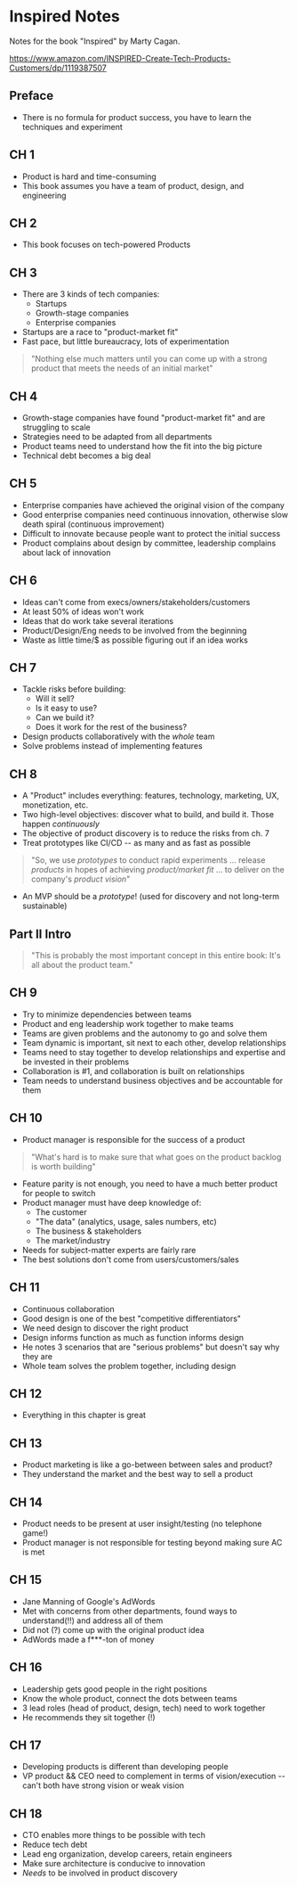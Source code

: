 # Inspired Notes

Notes for the book "Inspired" by Marty Cagan.

https://www.amazon.com/INSPIRED-Create-Tech-Products-Customers/dp/1119387507

## Preface

+ There is no formula for product success, you have to learn the techniques and experiment

## CH 1

+ Product is hard and time-consuming
+ This book assumes you have a team of product, design, and engineering

## CH 2

+ This book focuses on tech-powered Products

## CH 3

+ There are 3 kinds of tech companies:
  + Startups
  + Growth-stage companies
  + Enterprise companies
+ Startups are a race to "product-market fit"
+ Fast pace, but little bureaucracy, lots of experimentation

> "Nothing else much matters until you can come up with a strong product that meets the needs of an initial market"

## CH 4

+ Growth-stage companies have found "product-market fit" and are struggling to scale
+ Strategies need to be adapted from all departments
+ Product teams need to understand how the fit into the big picture
+ Technical debt becomes a big deal

## CH 5

+ Enterprise companies have achieved the original vision of the company
+ Good enterprise companies need continuous innovation, otherwise slow death spiral (continuous improvement)
+ Difficult to innovate because people want to protect the initial success
+ Product complains about design by committee, leadership complains about lack of innovation

## CH 6

+ Ideas can't come from execs/owners/stakeholders/customers
+ At least 50% of ideas won't work
+ Ideas that do work take several iterations
+ Product/Design/Eng needs to be involved from the beginning
+ Waste as little time/$ as possible figuring out if an idea works

## CH 7

+ Tackle risks before building:
  + Will it sell?
  + Is it easy to use?
  + Can we build it?
  + Does it work for the rest of the business?
+ Design products collaboratively with the *whole* team
+ Solve problems instead of implementing features

## CH 8
+ A "Product" includes everything: features, technology, marketing, UX, monetization, etc.
+ Two high-level objectives: discover what to build, and build it.  Those happen *continuously*
+ The objective of product discovery is to reduce the risks from ch. 7
+ Treat prototypes like CI/CD -- as many and as fast as possible

> "So, we use *prototypes* to conduct rapid experiments ... release *products* in hopes of achieving *product/market fit* ... to deliver on the company's *product vision*"

+ An MVP should be a *prototype*! (used for discovery and not long-term sustainable)

## Part II Intro

> "This is probably the most important concept in this entire book: It's all about the product team."

## CH 9

+ Try to minimize dependencies between teams
+ Product and eng leadership work together to make teams
+ Teams are given problems and the autonomy to go and solve them
+ Team dynamic is important, sit next to each other, develop relationships
+ Teams need to stay together to develop relationships and expertise and be invested in their problems
+ Collaboration is #1, and collaboration is built on relationships
+ Team needs to understand business objectives and be accountable for them

## CH 10

+ Product manager is responsible for the success of a product

> "What's hard is to make sure that what goes on the product backlog is worth building"

+ Feature parity is not enough, you need to have a much better product for people to switch
+ Product manager must have deep knowledge of:
  + The customer
  + "The data" (analytics, usage, sales numbers, etc)
  + The business & stakeholders
  + The market/industry
+ Needs for subject-matter experts are fairly rare
+ The best solutions don't come from users/customers/sales

## CH 11

+ Continuous collaboration
+ Good design is one of the best "competitive differentiators"
+ We need design to discover the right product
+ Design informs function as much as function informs design
+ He notes 3 scenarios that are "serious problems" but doesn't say why they are
+ Whole team solves the problem together, including design

## CH 12

+ Everything in this chapter is great

## CH 13

+ Product marketing is like a go-between between sales and product?
+ They understand the market and the best way to sell a product

## CH 14

+ Product needs to be present at user insight/testing (no telephone game!)
+ Product manager is not responsible for testing beyond making sure AC is met

## CH 15

+ Jane Manning of Google's AdWords
+ Met with concerns from other departments, found ways to understand(!!) and address all of them
+ Did not (?) come up with the original product idea
+ AdWords made a f***-ton of money

## CH 16

+ Leadership gets good people in the right positions
+ Know the whole product, connect the dots between teams
+ 3 lead roles (head of product, design, tech) need to work together
+ He recommends they sit together (!)

## CH 17
+ Developing products is different than developing people
+ VP product && CEO need to complement in terms of vision/execution -- can't both have strong vision or weak vision

## CH 18

+ CTO enables more things to be possible with tech
+ Reduce tech debt
+ Lead eng organization, develop careers, retain engineers
+ Make sure architecture is conducive to innovation
+ *Needs* to be involved in product discovery

